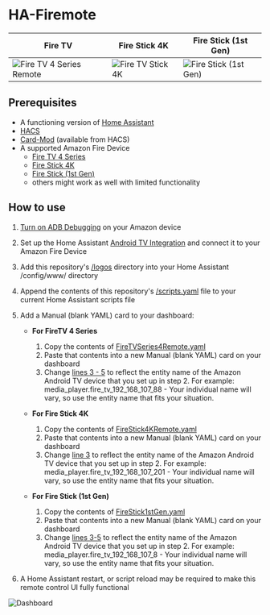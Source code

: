 # HA-Firemote
| Fire TV | Fire Stick 4K | Fire Stick (1st Gen) |
| ------------- | ------------- | ------------- |
| ![Fire TV 4 Series Remote](https://github.com/PRProd/HA-Firemote/raw/main/Example%20Images/fireTVRemote.png) | ![Fire TV Stick 4K](https://github.com/PRProd/HA-Firemote/raw/main/Example%20Images/fireTVStick4K.png) | ![Fire Stick (1st Gen)](https://github.com/PRProd/HA-Firemote/raw/main/Example%20Images/fireStick1stGen.png) |

## Prerequisites
* A functioning version of [Home Assistant](https://www.home-assistant.io/)
* [HACS](https://peyanski.com/how-to-install-home-assistant-community-store-hacs/)
* [Card-Mod](https://github.com/thomasloven/lovelace-card-mod) (available from HACS)
* A supported Amazon Fire Device
  * [Fire TV 4 Series](https://www.amazon.com/dp/B08SWD2SCK)
  * [Fire Stick 4K](https://www.amazon.com/dp/B09GK44MZJ)
  * [Fire Stick (1st Gen)](https://en.wikipedia.org/wiki/Amazon_Fire_TV#First_generation_3) 
  * others might work as well with limited functionality

## How to use
1. [Turn on ADB Debugging](https://www.youtube.com/watch?v=40iVXrTWcPU) on your Amazon device
1. Set up the Home Assistant [Android TV Integration](https://www.home-assistant.io/integrations/androidtv/) and connect it to your Amazon Fire Device
1. Add this repository's [/logos](https://github.com/PRProd/HA-Firemote/tree/main/logos) directory into your Home Assistant /config/www/ directory
1. Append the contents of this repository's [/scripts.yaml](https://github.com/PRProd/HA-Firemote/blob/main/scripts.yaml) file to your current Home Assistant scripts file
1. Add a Manual (blank YAML) card to your dashboard:
   * **For FireTV 4 Series**
     1. Copy the contents of [FireTVSeries4Remote.yaml](https://github.com/PRProd/HA-Firemote/blob/main/FireTVSeries4Remote.yaml)
     1. Paste that contents into a new Manual (blank YAML) card on your dashboard
     1. Change [lines 3 - 5](https://github.com/PRProd/HA-Firemote/blob/main/FireTVSeries4Remote.yaml#L3-L5) to reflect the entity name of the Amazon Android TV device that you set up in step 2. For example: media_player.fire_tv_192_168_107_88 - Your individual name will vary, so use the entity name that fits your situation.
       
   * **For Fire Stick 4K**
     1. Copy the contents of [FireStick4KRemote.yaml](https://github.com/PRProd/HA-Firemote/blob/main/FireStick4KRemote.yaml)
     1. Paste that contents into a new Manual (blank YAML) card on your dashboard
     1. Change [line 3](https://github.com/PRProd/HA-Firemote/blob/main/FireStick4KRemote.yaml#L3) to reflect the entity name of the Amazon Android TV device that you set up in step 2. For example: media_player.fire_tv_192_168_107_201 - Your individual name will vary, so use the entity name that fits your situation.
 
   * **For Fire Stick (1st Gen)**
     1. Copy the contents of [FireStick1stGen.yaml](https://github.com/PRProd/HA-Firemote/blob/main/FireStick1stGen.yaml)
     1. Paste that contents into a new Manual (blank YAML) card on your dashboard
     1. Change [lines 3-5](https://github.com/PRProd/HA-Firemote/blob/main/FireStick1stGen.yaml#L3-L5) to reflect the entity name of the Amazon Android TV device that you set up in step 2. For example: media_player.fire_tv_192_168_107_8 - Your individual name will vary, so use the entity name that fits your situation.
     
1. A Home Assistant restart, or script reload may be required to make this remote control UI fully functional

![Dashboard](https://github.com/PRProd/HA-Firemote/blob/main/Example%20Images/dashboard.jpg)
